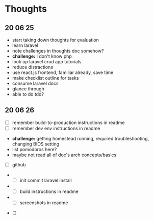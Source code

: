 # Thoughts

## 20 06 25

- start taking down thoughts for evaluation
- learn laravel
- note challenges in thoughts doc somehow?
- **challenge:** I don't know php
- look up laravel crud app tutorials
- reduce distractions
- use react.js frontend, familiar already, save time
- make checklist outline for tasks
- consume laravel docs
- glance through
- able to do tdd?

## 20 06 26

- [ ] remember build-to-production instructions in readme
- [ ] remember dev env instructions in readme
- **challenge:** getting homestead running, required troubleshooting, changing BIOS setting
- list pomodoros here?
- maybe not read all of doc's arch concepts/basics

* [ ] github
* - [ ] init commit laravel install
* - [ ] build instructions in readme
* - [ ] screenshots in readme
* [ ]

